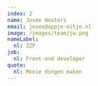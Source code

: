 ```yaml
---
index: 2
name: Josee Wouters
email: josee@appje-eitje.nl
image: /images/team/jw.png
nameLabel:
  nl: ZZP
job:
  nl: Front-end developer
quote:
  nl: Mooie dingen maken
---
```

